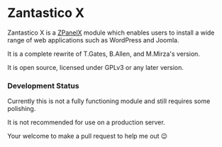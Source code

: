 Zantastico X
=============

Zantastico X is a [ZPanelX](http://www.zpanelcp.com/) module which enables users to install a wide range of web applications such as WordPress and Joomla.

It is a complete rewrite of T.Gates, B.Allen, and M.Mirza's version.

It is open source, licensed under GPLv3 or any later version.

### Development Status

Currently this is not a fully functioning module and still requires some polishing.

It is not recommended for use on a production server.

Your welcome to make a pull request to help me out :wink:
